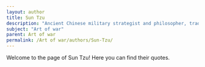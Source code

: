 ```yaml
---
layout: author
title: Sun Tzu
description: "Ancient Chinese military strategist and philosopher, traditionally credited as the author of 'The Art of War', a treatise on military strategy and tactics."
subject: "Art of war"
parent: Art of war
permalink: /Art of war/authors/Sun-Tzu/
---
```


Welcome to the page of Sun Tzu! Here you can find their quotes.
